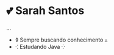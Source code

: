 # 💕 Sarah Santos
...


- ◊ Sempre buscando conhecimento ▵
- ⁖ Estudando Java ⁛


<!--
<div>
  <a href="https://github.com/sarahsj-dot">
<img height = "130em" src="https://github-readme-stats.vercel.app/api?username=sarahsj-dot&show_icons=true&show_icons=true&theme=dracula&count_private=true"/>
<img height = "130em" src="https://github-readme-stats.vercel.app/api/top-langs/?username=sarahsj-dot&show_icons=true&theme=dracula&count_private=true"/>
</div>
-->



